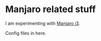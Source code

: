 # Manjaro related stuff

I am experimenting with [Manjaro i3](https://manjaro.org/download/#Community).

Config files in here.
